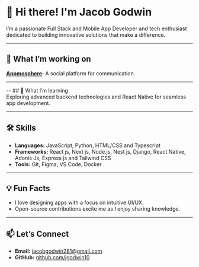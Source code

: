 # 👋 Hi there! I'm Jacob Godwin 

I’m a passionate Full Stack and Mobile App Developer and tech enthusiast dedicated to building innovative solutions that make a difference.  

---

## 🚀 What I’m working on  
**[Appmosphere](#):** A social platform for communication.  

---

-- ## 🌱 What I’m learning  
Exploring advanced backend technologies and React Native for seamless app development.  

---

## 🛠️ Skills  
- **Languages:** JavaScript, Python, HTML/CSS and Typescript
- **Frameworks:** React js, Next js, Node.js, Nest js, Django, React Native, Adonis Js, Express js and Tailwind CSS 
- **Tools:** Git, Figma, VS Code, Docker 

---

## 💡 Fun Facts  
- I love designing apps with a focus on intuitive UI/UX.  
- Open-source contributions excite me as I enjoy sharing knowledge.  

---

## 📫 Let’s Connect  
- **Email:** [jacobgodwin281@gmail.com](mailto:jacobgodwin281@gmail.com)  
- **GitHub:** [github.com/jgodwin10](https://github.com/jgodwin10)
